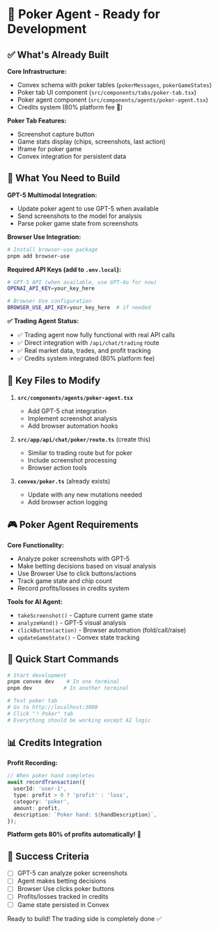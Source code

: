 # 🎯 Poker Agent - Ready for Development

## ✅ What's Already Built

**Core Infrastructure:**
- Convex schema with poker tables (`pokerMessages`, `pokerGameStates`)
- Poker tab UI component (`src/components/tabs/poker-tab.tsx`)
- Poker agent component (`src/components/agents/poker-agent.tsx`) 
- Credits system (80% platform fee 🎰)

**Poker Tab Features:**
- Screenshot capture button
- Game stats display (chips, screenshots, last action)
- Iframe for poker game
- Convex integration for persistent data

## 🔧 What You Need to Build

**GPT-5 Multimodal Integration:**
- Update poker agent to use GPT-5 when available
- Send screenshots to the model for analysis
- Parse poker game state from screenshots

**Browser Use Integration:**
```bash
# Install browser-use package
pnpm add browser-use
```

**Required API Keys (add to `.env.local`):**
```bash
# GPT-5 API (when available, use GPT-4o for now)
OPENAI_API_KEY=your_key_here

# Browser Use configuration
BROWSER_USE_API_KEY=your_key_here  # if needed
```

**✅ Trading Agent Status:**
- ✅ Trading agent now fully functional with real API calls
- ✅ Direct integration with `/api/chat/trading` route 
- ✅ Real market data, trades, and profit tracking
- ✅ Credits system integrated (80% platform fee)

## 📁 Key Files to Modify

1. **`src/components/agents/poker-agent.tsx`**
   - Add GPT-5 chat integration
   - Implement screenshot analysis
   - Add browser automation hooks

2. **`src/app/api/chat/poker/route.ts`** (create this)
   - Similar to trading route but for poker
   - Include screenshot processing
   - Browser action tools

3. **`convex/poker.ts`** (already exists)
   - Update with any new mutations needed
   - Add browser action logging

## 🎮 Poker Agent Requirements

**Core Functionality:**
- Analyze poker screenshots with GPT-5
- Make betting decisions based on visual analysis  
- Use Browser Use to click buttons/actions
- Track game state and chip count
- Record profits/losses in credits system

**Tools for AI Agent:**
- `takeScreenshot()` - Capture current game state
- `analyzeHand()` - GPT-5 visual analysis
- `clickButton(action)` - Browser automation (fold/call/raise)
- `updateGameState()` - Convex state tracking

## 🚀 Quick Start Commands

```bash
# Start development
pnpm convex dev    # In one terminal
pnpm dev          # In another terminal

# Test poker tab
# Go to http://localhost:3000
# Click "🃏 Poker" tab
# Everything should be working except AI logic
```

## 📊 Credits Integration

**Profit Recording:**
```typescript
// When poker hand completes
await recordTransaction({
  userId: 'user-1',
  type: profit > 0 ? 'profit' : 'loss', 
  category: 'poker',
  amount: profit,
  description: `Poker hand: ${handDescription}`,
});
```

**Platform gets 80% of profits automatically!** 🎰

## 🎯 Success Criteria

- [ ] GPT-5 can analyze poker screenshots
- [ ] Agent makes betting decisions
- [ ] Browser Use clicks poker buttons
- [ ] Profits/losses tracked in credits
- [ ] Game state persisted in Convex

Ready to build! The trading side is completely done ✅
